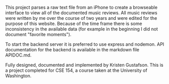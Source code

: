 This project parses a raw text file from an iPhone to create a browseable interface to view all of the documented music reviews. All music reviews were written by me over the course of two years and were edited for the purpose of this website. Because of the time frame there is some inconsistency in the available data (for example in the beginning I did not document "favorite moments"). 

To start the backend server it is preferred to use express and nodemon. API documentation for the backend is available in the markdown file APIDOC.md.

Fully designed, documented and implemented by Kristen Gustafson.
This is a project completed for CSE 154, a course taken at the University of Washington.
